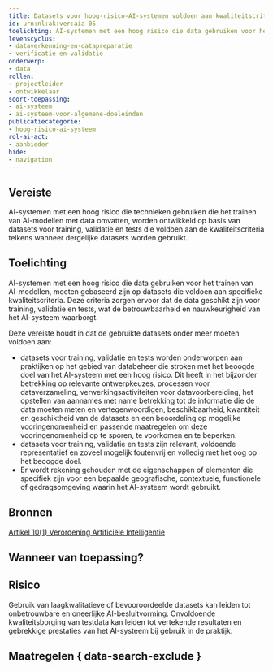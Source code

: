 ```yaml
---
title: Datasets voor hoog-risico-AI-systemen voldoen aan kwaliteitscriteria
id: urn:nl:ak:ver:aia-05
toelichting: AI-systemen met een hoog risico die data gebruiken voor het trainen van AI-modellen, moeten gebaseerd zijn op datasets die voldoen aan specifieke kwaliteitscriteria. Deze criteria zorgen ervoor dat de data geschikt zijn voor training, validatie en tests, wat de betrouwbaarheid en nauwkeurigheid van het AI-systeem waarborgt. De kwaliteitscriteria is te vinden in leden 2 t/m 5 van artikel 10 van de AI-verordening. Bijvoorbeeld datasets moeten aan praktijken voor databeheer voldoen en moeten relevant, representatief, accuraat en volledig zijn.
levenscyclus: 
- dataverkenning-en-datapreparatie
- verificatie-en-validatie
onderwerp: 
- data
rollen: 
- projectleider
- ontwikkelaar
soort-toepassing:
- ai-systeem
- ai-systeem-voor-algemene-doeleinden
publicatiecategorie:
- hoog-risico-ai-systeem
rol-ai-act:
- aanbieder
hide:
- navigation
---
```


<!-- tags -->

## Vereiste

AI-systemen met een hoog risico die technieken gebruiken die het trainen van AI-modellen met data omvatten, worden ontwikkeld op basis van datasets voor training, validatie en tests die voldoen aan de kwaliteitscriteria telkens wanneer dergelijke datasets worden gebruikt.

## Toelichting 

AI-systemen met een hoog risico die data gebruiken voor het trainen van AI-modellen, moeten gebaseerd zijn op datasets die voldoen aan specifieke kwaliteitscriteria.
Deze criteria zorgen ervoor dat de data geschikt zijn voor training, validatie en tests, wat de betrouwbaarheid en nauwkeurigheid van het AI-systeem waarborgt.

Deze vereiste houdt in dat de gebruikte datasets onder meer moeten voldoen aan:

- datasets voor training, validatie en tests worden onderworpen aan praktijken op het gebied van databeheer die stroken met het beoogde doel van het AI-systeem met een hoog risico. Dit heeft in het bijzonder betrekking op relevante ontwerpkeuzes, processen voor dataverzameling, verwerkingsactiviteiten voor datavoorbereiding, het opstellen van aannames met name betrekking tot de informatie die de data moeten meten en vertegenwoordigen, beschikbaarheid, kwantiteit en geschiktheid van de datasets en een beoordeling op mogelijke vooringenomenheid en passende maatregelen om deze vooringenomenheid op te sporen, te voorkomen en te beperken. 
- datasets voor training, validatie en tests zijn relevant, voldoende representatief en zoveel mogelijk foutenvrij en volledig met het oog op het beoogde doel.
- Er wordt rekening gehouden met de eigenschappen of elementen die specifiek zijn voor een bepaalde geografische, contextuele, functionele of gedragsomgeving waarin het AI-systeem wordt gebruikt.

## Bronnen 
[Artikel 10(1) Verordening Artificiële Intelligentie](https://eur-lex.europa.eu/legal-content/NL/TXT/HTML/?uri=OJ:L_202401689#d1e3348-1-1)

## Wanneer van toepassing? 
<!-- tags-ai-act --> 

## Risico 

Gebruik van laagkwalitatieve of bevooroordeelde datasets kan leiden tot onbetrouwbare en oneerlijke AI-besluitvorming.
Onvoldoende kwaliteitsborging van testdata kan leiden tot vertekende resultaten en gebrekkige prestaties van het AI-systeem bij gebruik in de praktijk.

## Maatregelen { data-search-exclude } 

<!-- list_maatregelen vereiste/aia-05-data-kwaliteitscriteria no-search no-onderwerp no-rol no-levenscyclus -->

